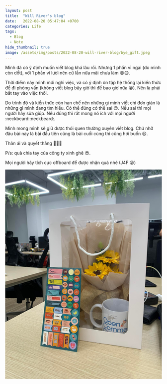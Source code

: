 ```yaml
---
layout: post
title:  "Will River's blog"
date:   2022-08-20 05:47:04 +0700
categories: Life
tags:
  - Blog
  - Note
hide_thumbnail: true
image: /assets/img/posts/2022-08-20-will-river-blog/bye_gift.jpeg
---
```

Mình đã có ý định muốn viết blog khá lâu rồi. Nhưng 1 phần vì ngại (do mình còn dốt), với 1 phần vì lười nên cứ lần nữa mãi chưa làm :weary::weary:. 

Thời điểm này mình mới nghỉ việc, và có ý định ôn tập hệ thống lại kiến thức để đi phỏng vấn (không viết blog bây giờ thì để bao giờ nữa :stuck_out_tongue_closed_eyes:). Nên là phải bắt tay vào việc thôi.

Do trình độ và kiến thức còn hạn chế nên những gì mình viết chỉ đơn giản là những gì mình đang tìm hiểu. Có thể đúng có thể sai :relieved:. Nếu sai thì mọi người hãy sửa giúp. Nếu đúng thì rất mong nó ích với mọi người :neckbeard::neckbeard:.

Mình mong mình sẽ giữ được thói quen thường xuyên viết blog. Chứ nhỡ đâu bài này là bài đầu tiên cũng là bài cuối cùng thì cũng hơi buồn :satisfied:.

Thân ái và quyết thắng :metal::metal::metal:

P/s: quà chia tay của công ty xinh ghê :heart_eyes:. 

Mọi người hãy tích cực offboard để được nhận quà nhé (J4F :stuck_out_tongue_closed_eyes:)

![](/assets/img/posts/2022-08-20-will-river-blog/bye_gift.jpeg)